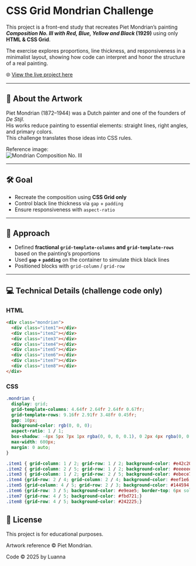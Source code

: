 # CSS Grid Mondrian Challenge

This project is a front-end study that recreates Piet Mondrian’s painting  
**_Composition No. III with Red, Blue, Yellow and Black_ (1929)** using only **HTML & CSS Grid**.

The exercise explores proportions, line thickness, and responsiveness in a minimalist layout, showing how code can interpret and honor the structure of a real painting.

🌐 [View the live project here](https://luannafalcao.github.io/mondrian-challenge/)

---

## 🎨 About the Artwork
Piet Mondrian (1872–1944) was a Dutch painter and one of the founders of *De Stijl*.  
His works reduce painting to essential elements: straight lines, right angles, and primary colors.  
This challenge translates those ideas into CSS rules.

Reference image:  
![Mondrian Composition No. III](https://www.christies.com/img/LotImages/2015/NYR/2015_NYR_03736_0006C_000(piet_mondrian_composition_no_iii_with_red_blue_yellow_and_black_1929090924).jpg?maxwidth=1010&maxheight=650)

---

## 🛠️ Goal
- Recreate the composition using **CSS Grid only**
- Control black line thickness via `gap` + `padding`
- Ensure responsiveness with `aspect-ratio`

---

## 📐 Approach
- Defined **fractional `grid-template-columns` and `grid-template-rows`** based on the painting’s proportions
- Used **`gap` + `padding`** on the container to simulate thick black lines
- Positioned blocks with `grid-column` / `grid-row`

---

## 💻 Technical Details (challenge code only)

### HTML
```html
<div class="mondrian">
  <div class="item1"></div>
  <div class="item2"></div>
  <div class="item3"></div>
  <div class="item4"></div>
  <div class="item5"></div>
  <div class="item6"></div>
  <div class="item7"></div>
  <div class="item8"></div>
</div>
```

### CSS
```CSS
.mondrian {
  display: grid;
  grid-template-columns: 4.64fr 2.64fr 2.64fr 0.67fr;
  grid-template-rows: 9.16fr 2.91fr 3.48fr 0.45fr;
  gap: 10px;
  background-color: rgb(0, 0, 0);
  aspect-ratio: 1 / 1;
  box-shadow: -4px 5px 7px 1px rgba(0, 0, 0, 0.1), 0 2px 4px rgba(0, 0, 0, 0.1);
  max-width: 600px;
  margin: 0 auto;
}

.item1 { grid-column: 1 / 2; grid-row: 1 / 2; background-color: #e42c20; }
.item2 { grid-column: 2 / 5; grid-row: 1 / 2; background-color: #eeeeee; }
.item3 { grid-column: 1 / 2; grid-row: 2 / 5; background-color: #ebece7; }
.item4 {grid-row: 2 / 4; grid-column: 2 / 4; background-color: #eef1e6;}
.item5 {grid-column: 4 / 5; grid-row: 2 / 3; background-color: #144594;}
.item6 {grid-row: 3 / 5; background-color: #e9eae5; border-top: 6px solid #000;}
.item7 {grid-row: 4 / 5; background-color: #fbd721;}
.item8 {grid-row: 4 / 5; background-color: #242225;}
```

## 📜 License

This project is for educational purposes.

Artwork reference © Piet Mondrian.

Code © 2025 by Luanna 
